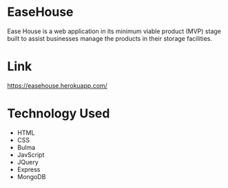 # EaseHouse
Ease House is a web application in its minimum viable product (MVP) stage built to assist businesses manage the products in their storage facilities. 

# Link
https://easehouse.herokuapp.com/

# Technology Used
- HTML
- CSS 
- Bulma
- JavScript
- JQuery
- Express
- MongoDB


